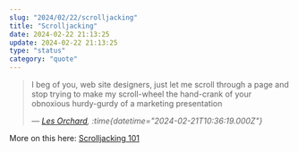 ```yaml
---
slug: "2024/02/22/scrolljacking"
title: "Scrolljacking"
date: 2024-02-22 21:13:25
update: 2024-02-22 21:13:25
type: "status"
category: "quote"
---
```


> I beg of you, web site designers, just let me scroll through a page and stop trying to make my scroll-wheel the hand-crank of your obnoxious hurdy-gurdy of a marketing presentation
>
> <cite>&mdash; [Les Orchard](https://hackers.town/@lmorchard/111970561546029173), :time{datetime="2024-02-21T10:36:19.000Z"}</cite>

More on this here: [Scrolljacking 101](https://www.nngroup.com/articles/scrolljacking-101/)
